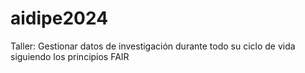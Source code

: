 # aidipe2024
Taller: Gestionar datos de investigación durante todo su ciclo de vida siguiendo los principios FAIR
